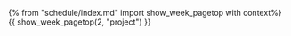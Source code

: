 {% from "schedule/index.md" import show_week_pagetop with context%}
{{ show_week_pagetop(2, "project") }}

<include src="../../admin/project-w02.md#main" />